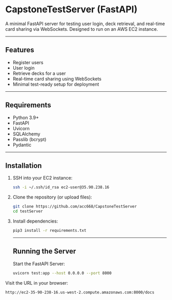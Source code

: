 # CapstoneTestServer (FastAPI)

A minimal FastAPI server for testing user login, deck retrieval, and real-time card sharing via WebSockets. Designed to run on an AWS EC2 instance.

---

## Features

- Register users
- User login
- Retrieve decks for a user
- Real-time card sharing using WebSockets
- Minimal test-ready setup for deployment

---

## Requirements

- Python 3.9+
- FastAPI
- Uvicorn
- SQLAlchemy
- Passlib (bcrypt)
- Pydantic

---

## Installation

1. SSH into your EC2 instance:

   ```bash
   ssh -i ~/.ssh/id_rsa ec2-user@35.90.238.16
   ```

2. Clone the repository (or upload files):

   ```bash
   git clone https://github.com/acc668/CapstoneTestServer
   cd testServer
   ```

3. Install dependencies:

   ```bash
   pip3 install -r requirements.txt
   ```

   ---

   ## Running the Server

   Start the FastAPI Server:

   ```bash
   uvicorn test:app --host 0.0.0.0 --port 8000
   ```

  Visit the URL in your browser:

  ```bash
  http://ec2-35-90-238-16.us-west-2.compute.amazonaws.com:8000/docs
  ```

